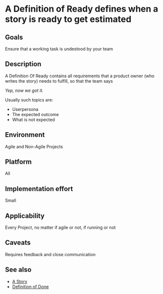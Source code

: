 # A Definition of Ready defines when a story is ready to get estimated

## Goals

Ensure that a working task is undestood by your team

## Description

A Definition Of Ready contains all requirements that a product owner (who writes the story) needs to fulfill, so that the team says 

*Yep, now we got it.*

Usually such topics are:

* Userpersona
* The expected outcome
* What is not expected

## Environment

Agile and Non-Agile Projects

## Platform

All

## Implementation effort
Small

## Applicability
Every Project, no matter if agile or not, if running or not

## Caveats

Requires feedback and close communication

## See also

- [A Story](https://toolbox.basyskom.com/20)
- [Definition of Done](https://toolbox.basyskom.com/21)
